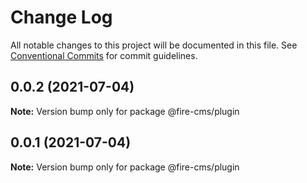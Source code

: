 # Change Log

All notable changes to this project will be documented in this file.
See [Conventional Commits](https://conventionalcommits.org) for commit guidelines.

## 0.0.2 (2021-07-04)

**Note:** Version bump only for package @fire-cms/plugin





## 0.0.1 (2021-07-04)

**Note:** Version bump only for package @fire-cms/plugin
